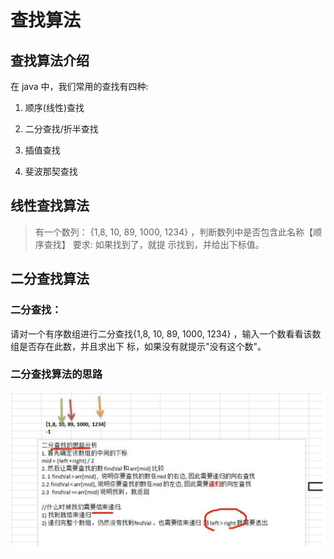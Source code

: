 # 查找算法

## 查找算法介绍

在 java 中，我们常用的查找有四种:

1) 顺序(线性)查找

2) 二分查找/折半查找

3) 插值查找

4) 斐波那契查找

## 线性查找算法

> 有一个数列： {1,8, 10, 89, 1000, 1234} ，判断数列中是否包含此名称【顺序查找】 要求: 如果找到了，就提 示找到，并给出下标值。

## 二分查找算法

### 二分查找：

请对一个有序数组进行二分查找{1,8, 10, 89, 1000, 1234} ，输入一个数看看该数组是否存在此数，并且求出下
标，如果没有就提示"没有这个数"。

### 二分查找算法的思路
![二分查找思路](./images/二分查找思路.png)

